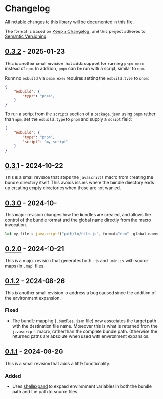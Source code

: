 # Changelog

All notable changes to this library will be documented in this file.

The format is based on [Keep a Changelog](https://keepachangelog.com/1.0.0/), and this project
adheres to [Semantic Versioning](https://semver.org/spec/v2.0.0.html).

## [0.3.2](https://github.com/BlakeRain/esbuild-bundle/compare/v0.3.1..v0.3.2) - 2025-01-23

This is another small revision that adds support for running `pnpm exec` instead of `npx`. In
addition, `pnpm` can be run with a script, similar to `npm`.

Running `esbuild` via `pnpm exec` requires setting the `esbuild.type` to `pnpm`:

```json
{
    "esbuild": {
        "type": "pnpm",
    }
}
```

To run a script from the `scripts` section of a `package.json` using `pnpm` rather than `npm`, set
the `esbuild.type` to `pnpm` and supply a `script` field:

```json
{
    "esbuild": {
        "type": "pnpm",
        "script": "my_script"
    }
}
```


## [0.3.1](https://github.com/BlakeRain/esbuild-bundle/compare/v0.3.0..v0.3.1) - 2024-10-22

This is a small revision that stops the `javascript!` macro from creating the bundle directory
itself. This avoids issues where the bundle directory ends up creating empty directories when these
are not wanted.

## [0.3.0](https://github.com/BlakeRain/esbuild-bundle/compare/v0.2.0..v0.3.0) - 2024-10-

This major revision changes how the bundles are created, and allows the control of the bundle
format and the global name directly from the macro invocation.

```rust
let my_file = javascript!("path/to/file.js", format="esm", global_name="myGlobalName");
```

## [0.2.0](https://github.com/BlakeRain/esbuild-bundle/compare/v0.1.1..v0.2.0) - 2024-10-21

This is a major revision that generates both `.js` and `.min.js` with source maps (in `.map`) files.

## [0.1.2](https://git.blakerain.com/BlakeRain/esbuild-bundle/compare/v0.1.1..v0.1.2) - 2024-08-26

This is another small revision to address a bug caused since the addition of the environment
expansion.

### Fixed

- The bundle mapping (`.bundles.json` file) now associates the target path with the destination file
  name. Moreover this is what is returned from the `javascript!` macro, rather than the complete
  bundle path. Otherwise the returned paths are absolute when used with environment expansion.

## [0.1.1](https://git.blakerain.com/BlakeRain/esbuild-bundle/compare/v0.1.0..v0.1.1) - 2024-08-26

This is a small revision that adds a little functionality.

### Added

- Uses [shellexpand](https://docs.rs/shellexpand/latest/shellexpand/) to expand environment
  variables in both the bundle path and the path to source files.

